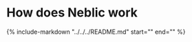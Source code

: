 # How does Neblic work

{%
   include-markdown "../../../README.md"
   start="<!--how-does-neblic-work-start-->"
   end="<!--how-does-neblic-work-end-->"
%}